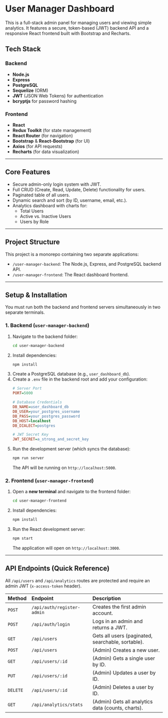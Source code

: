 # User Manager Dashboard

This is a full-stack admin panel for managing users and viewing simple analytics. It features a secure, token-based (JWT) backend API and a responsive React frontend built with Bootstrap and Recharts.

## Tech Stack

### Backend
* **Node.js**
* **Express**
* **PostgreSQL**
* **Sequelize** (ORM)
* **JWT** (JSON Web Tokens) for authentication
* **bcryptjs** for password hashing

### Frontend
* **React**
* **Redux Toolkit** (for state management)
* **React Router** (for navigation)
* **Bootstrap** & **React-Bootstrap** (for UI)
* **Axios** (for API requests)
* **Recharts** (for data visualization)

---

## Core Features

* Secure admin-only login system with JWT.
* Full CRUD (Create, Read, Update, Delete) functionality for users.
* Paginated table of all users.
* Dynamic search and sort (by ID, username, email, etc.).
* Analytics dashboard with charts for:
    * Total Users
    * Active vs. Inactive Users
    * Users by Role

---

## Project Structure

This project is a monorepo containing two separate applications:

* `/user-manager-backend`: The Node.js, Express, and PostgreSQL backend API.
* `/user-manager-frontend`: The React dashboard frontend.

---

## Setup & Installation

You must run both the backend and frontend servers simultaneously in two separate terminals.

### 1. Backend (`user-manager-backend`)

1.  Navigate to the backend folder:
    ```bash
    cd user-manager-backend
    ```
2.  Install dependencies:
    ```bash
    npm install
    ```
3.  Create a PostgreSQL database (e.g., `user_dashboard_db`).
4.  Create a `.env` file in the backend root and add your configuration:
    ```ini
    # Server Port
    PORT=5000
    
    # Database Credentials
    DB_NAME=user_dashboard_db
    DB_USER=your_postgres_username
    DB_PASS=your_postgres_password
    DB_HOST=localhost
    DB_DIALECT=postgres
    
    # JWT Secret Key
    JWT_SECRET=a_strong_and_secret_key
    ```
5.  Run the development server (which syncs the database):
    ```bash
    npm run server
    ```
    The API will be running on `http://localhost:5000`.

### 2. Frontend (`user-manager-frontend`)

1.  Open a **new terminal** and navigate to the frontend folder:
    ```bash
    cd user-manager-frontend
    ```
2.  Install dependencies:
    ```bash
    npm install
    ```
3.  Run the React development server:
    ```bash
    npm start
    ```
    The application will open on `http://localhost:3000`.

---

## API Endpoints (Quick Reference)

All `/api/users` and `/api/analytics` routes are protected and require an admin JWT (`x-access-token` header).

| Method | Endpoint | Description |
| :--- | :--- | :--- |
| `POST` | `/api/auth/register-admin` | Creates the first admin account. |
| `POST` | `/api/auth/login` | Logs in an admin and returns a JWT. |
| `GET` | `/api/users` | Gets all users (paginated, searchable, sortable). |
| `POST` | `/api/users` | (Admin) Creates a new user. |
| `GET` | `/api/users/:id` | (Admin) Gets a single user by ID. |
| `PUT` | `/api/users/:id` | (Admin) Updates a user by ID. |
| `DELETE` | `/api/users/:id` | (Admin) Deletes a user by ID. |
| `GET` | `/api/analytics/stats` | (Admin) Gets all analytics data (counts, charts). |
